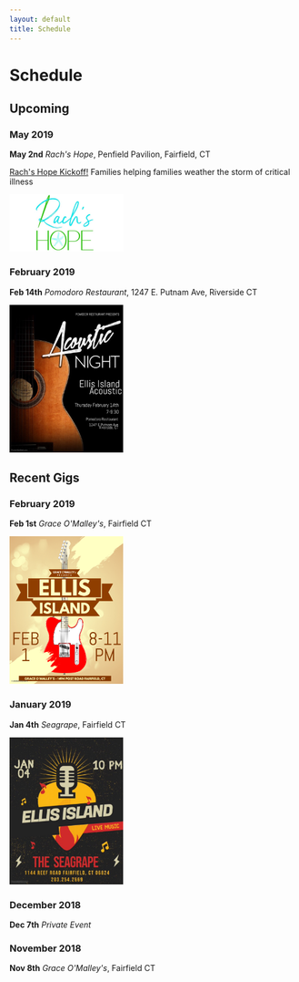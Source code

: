 ```yaml
---
layout: default
title: Schedule
---
```


# Schedule

## Upcoming

### May 2019

**May 2nd** *Rach's Hope*, Penfield Pavilion, Fairfield, CT

[Rach's Hope Kickoff!](https://www.eventbrite.com/e/rachs-hope-kickoff-tickets-55122699478?ref=eios&aff=eios)
Families helping families weather the storm of critical illness

<a href="https://www.eventbrite.com/e/rachs-hope-kickoff-tickets-55122699478?ref=eios&aff=eios">
  <img src="images/rachs_hope.jpeg" width="200"/>
</a>

### February 2019

**Feb 14th** *Pomodoro Restaurant*, 1247 E. Putnam Ave, Riverside CT

<img src="images/poster_2019_02_14.jpg" width="200"/>



## Recent Gigs

### February 2019

**Feb 1st** *Grace O'Malley's*, Fairfield CT

<img src="images/poster_2019_02_01.jpg" width="200"/>

### January 2019

**Jan 4th** *Seagrape*, Fairfield CT

<img src="images/poster_2019_01_04.jpg" width="200"/>

### December 2018

**Dec 7th** *Private Event*

### November 2018

**Nov 8th** *Grace O'Malley's*, Fairfield CT
